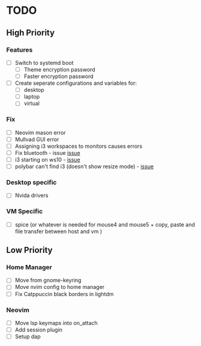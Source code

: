 # TODO

## High Priority

### Features

- [ ] Switch to systemd boot
  - [ ] Theme encryption password
  - [ ] Faster encryption password
- [ ] Create seperate configurations and variables for:
  - [ ] desktop
  - [ ] laptop
  - [ ] virtual

### Fix

- [ ] Neovim mason error
- [ ] Mullvad GUI error
- [ ] Assigning i3 workspaces to monitors causes errors
- [ ] Fix bluetooth - issue [issue](https://github.com/NixOS/nixpkgs/issues/170573)
- [ ] i3 starting on ws10 - [issue](https://github.com/nix-community/home-manager/issues/695)
- [ ] polybar can't find i3 (doesn't show resize mode) - [issue](https://github.com/nix-community/home-manager/issues/213)

### Desktop specific

- [ ] Nvida drivers

### VM Specific

- [ ] spice (or whatever is needed for mouse4 and mouse5 + copy, paste and file transfer between host and vm )

## Low Priority

### Home Manager

- [ ] Move from gnome-keyring
- [ ] Move nvim config to home manager
- [ ] Fix Catppuccin black borders in lightdm

### Neovim

- [ ] Move lsp keymaps into on_attach
- [ ] Add session plugin
- [ ] Setup dap
